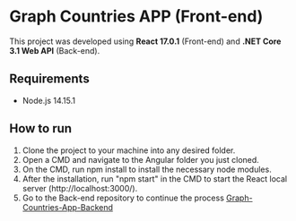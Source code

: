 # Graph Countries APP (Front-end)

This project was developed using **React 17.0.1** (Front-end) and **.NET Core 3.1 Web API** (Back-end).

## Requirements

- Node.js 14.15.1

## How to run

1. Clone the project to your machine into any desired folder.
2. Open a CMD and navigate to the Angular folder you just cloned.
3. On the CMD, run npm install to install the necessary node modules.
4. After the installation, run "npm start" in the CMD to start the React local server (http://localhost:3000/).
5. Go to the Back-end repository to continue the process [Graph-Countries-App-Backend](https://github.com/Bryzola/Graph-Countries-App-Backend)
